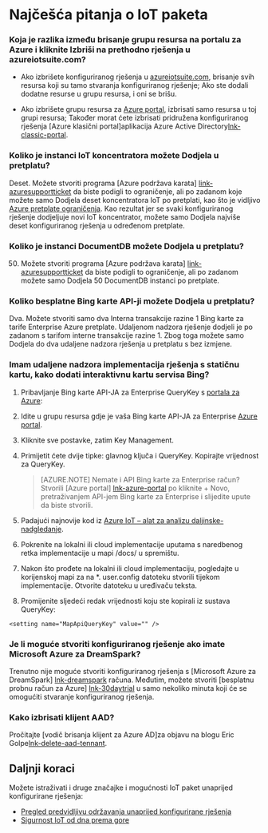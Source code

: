 <properties
  pageTitle="Azure IoT paket najčešća pitanja vezana uz | Microsoft Azure"
  description="Najčešća pitanja o IoT paketa"
  services=""
  suite="iot-suite"
  documentationCenter=""
  authors="aguilaaj"
  manager="timlt"
  editor=""/>

<tags
  ms.service="iot-suite"
  ms.devlang="na"
  ms.topic="article"
  ms.tgt_pltfrm="na"
  ms.workload="na"
  ms.date="09/26/2016"
  ms.author="araguila"/>
   
# <a name="frequently-asked-questions-for-iot-suite"></a>Najčešća pitanja o IoT paketa

### <a name="whats-the-difference-between-deleting-a-resource-group-in-the-azure-portal-and-clicking-delete-on-a-preconfigured-solution-in-azureiotsuitecom"></a>Koja je razlika između brisanje grupu resursa na portalu za Azure i kliknite Izbriši na prethodno rješenja u azureiotsuite.com?

- Ako izbrišete konfiguriranog rješenja u [azureiotsuite.com][lnk-azureiotsuite], brisanje svih resursa koji su tamo stvaranja konfiguriranog rješenje; Ako ste dodali dodatne resurse u grupu resursa, i oni se brišu. 

- Ako izbrišete grupu resursa za [Azure portal][lnk-azure-portal], izbrisati samo resursa u toj grupi resursa; Također morat ćete izbrisati pridružena konfiguriranog rješenja [Azure klasični portal]aplikacija Azure Active Directory[lnk-classic-portal].

### <a name="how-many-iot-hub-instances-can-i-provision-in-a-subscription"></a>Koliko je instanci IoT koncentratora možete Dodjela u pretplatu? 

Deset. Možete stvoriti programa [Azure podržava karata] [ link-azuresupportticket] da biste podigli to ograničenje, ali po zadanom koje možete samo Dodjela deset koncentratora IoT po pretplati, kao što je vidljivo [Azure pretplate ograničenja][link-azuresublimits]. Kao rezultat jer se svaki konfiguriranog rješenje dodjeljuje novi IoT koncentrator, možete samo Dodjela najviše deset konfiguriranog rješenja u određenom pretplate. 

### <a name="how-many-documentdb-instances-can-i-provision-in-a-subscription"></a>Koliko je instanci DocumentDB možete Dodjela u pretplatu?

50. Možete stvoriti programa [Azure podržava karata] [ link-azuresupportticket] da biste podigli to ograničenje, ali po zadanom možete samo Dodjela 50 DocumentDB instanci po pretplate. 

### <a name="how-many-free-bing-maps-apis-can-i-provision-in-a-subscription"></a>Koliko besplatne Bing karte API-ji možete Dodjela u pretplatu?

Dva. Možete stvoriti samo dva Interna transakcije razine 1 Bing karte za tarife Enterprise Azure pretplate. Udaljenom nadzora rješenje dodjeli je po zadanom s tarifom interne transakcije razine 1. Zbog toga možete samo Dodjela do dva udaljene nadzora rješenja u pretplatu s bez izmjene.

### <a name="i-have-a-remote-monitoring-solution-deployment-with-a-static-map-how-do-i-add-an-interactive-bing-map"></a>Imam udaljene nadzora implementacija rješenja s statičnu kartu, kako dodati interaktivnu kartu servisa Bing? 
1. Pribavljanje Bing karte API-JA za Enterprise QueryKey s [portala za Azure][lnk-azure-portal]: 
 1. Idite u grupu resursa gdje je vaša Bing karte API-JA za Enterprise [Azure portal][lnk-azure-portal].
 2. Kliknite sve postavke, zatim Key Management. 
 3. Primijetit ćete dvije tipke: glavnog ključa i QueryKey. Kopirajte vrijednost za QueryKey.

     > [AZURE.NOTE] Nemate i API Bing karte za Enterprise račun? Stvorili [Azure portal] [ lnk-azure-portal] po kliknite + Novo, pretraživanjem API-jem Bing karte za Enterprise i slijedite upute da biste stvorili.

2. Padajući najnovije kod iz [Azure IoT – alat za analizu daljinske-nadgledanje][lnk-remote-monitoring-github].

3. Pokrenite na lokalni ili cloud implementacije uputama s naredbenog retka implementacije u mapi /docs/ u spremištu. 

4. Nakon što prođete na lokalni ili cloud implementaciju, pogledajte u korijenskoj mapi za na *. user.config datoteku stvorili tijekom implementacije. Otvorite datoteku u uređivaču teksta. 

5. Promijenite sljedeći redak vrijednosti koju ste kopirali iz sustava QueryKey: 
   
  `<setting name="MapApiQueryKey" value="" />`

### <a name="can-i-create-a-preconfigured-solution-if-i-have-microsoft-azure-for-dreamspark"></a>Je li moguće stvoriti konfiguriranog rješenje ako imate Microsoft Azure za DreamSpark?
Trenutno nije moguće stvoriti konfiguriranog rješenja s [Microsoft Azure za DreamSpark] [ lnk-dreamspark] računa. Međutim, možete stvoriti [besplatnu probnu račun za Azure] [ lnk-30daytrial] u samo nekoliko minuta koji će se omogućiti stvaranje konfiguriranog rješenja.

### <a name="how-do-i-delete-an-aad-tenant"></a>Kako izbrisati klijent AAD?

Pročitajte [vodič brisanja klijent za Azure AD]za objavu na blogu Eric Golpe[lnk-delete-aad-tennant].

## <a name="next-steps"></a>Daljnji koraci

Možete istraživati i druge značajke i mogućnosti IoT paket unaprijed konfigurirane rješenja:

- [Pregled predvidljivu održavanja unaprijed konfigurirane rješenja][lnk-predictive-overview]
- [Sigurnost IoT od dna prema gore][lnk-security-groundup]

[lnk-predictive-overview]: iot-suite-predictive-overview.md
[lnk-security-groundup]: securing-iot-ground-up.md

[link-azuresupportticket]: https://portal.azure.com/#blade/Microsoft_Azure_Support/HelpAndSupportBlade 
[link-azuresublimits]: https://azure.microsoft.com/documentation/articles/azure-subscription-service-limits/#iot-hub-limits
[lnk-azure-portal]: https://portal.azure.com
[lnk-azureiotsuite]: https://www.azureiotsuite.com/
[lnk-classic-portal]: https://manage.windowsazure.com
[lnk-remote-monitoring-github]: https://github.com/Azure/azure-iot-remote-monitoring 
[lnk-dreamspark]: https://www.dreamspark.com/Product/Product.aspx?productid=99 
[lnk-30daytrial]: https://azure.microsoft.com/free/
[lnk-delete-aad-tennant]: http://blogs.msdn.com/b/ericgolpe/archive/2015/04/30/walkthrough-of-deleting-an-azure-ad-tenant.aspx

